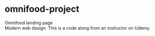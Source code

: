 # omnifood-project
Omnifood landing page <br />
Modern web design. This is a code along from an instructor on Udemy.
